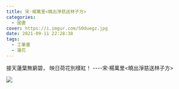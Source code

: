 ```yaml
---
title: 宋·楊萬里<曉出淨慈送林子方>
categories:
  - 國畫
cover: https://i.imgur.com/S0duegz.jpg
date: 2021-09-11 22:28:38
tags:
  - 工筆畫
  - 蓮花
---
```


接天蓮葉無窮碧，
映日荷花別樣紅！
----宋·楊萬里<曉出淨慈送林子方>

![](https://i.imgur.com/S0duegz.jpg)

